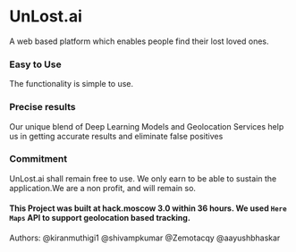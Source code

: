 # UnLost.ai
A web based platform which enables people find their lost loved ones. 

### Easy to Use
The functionality is simple to use.

### Precise results
Our unique blend of Deep Learning Models and Geolocation Services help us in getting accurate results and eliminate false positives

### Commitment
UnLost.ai shall remain free to use. We only earn to be able to sustain the application.We are a non profit, and will remain so.

#### This Project was built at hack.moscow 3.0 within 36 hours. We used `Here Maps` API to support geolocation based tracking.

Authors: @kiranmuthigi1 @shivampkumar @Zemotacqy @aayushbhaskar
